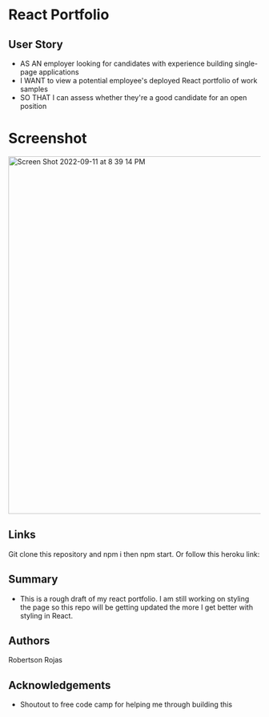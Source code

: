 # React Portfolio

## User Story
* AS AN employer looking for candidates with experience building single-page applications
* I WANT to view a potential employee's deployed React portfolio of work samples
* SO THAT I can assess whether they're a good candidate for an open position

# Screenshot

<img width="714" alt="Screen Shot 2022-09-11 at 8 39 14 PM" src="https://user-images.githubusercontent.com/106710271/189569634-375148f3-f319-403d-86da-9b946fdc685f.png">


## Links

Git clone this repository and npm i then npm start. Or follow this heroku link: 

## Summary

* This is a rough draft of my react portfolio. I am still working on styling the page so this repo will be getting updated the more I get better with styling in React. 

## Authors 
Robertson Rojas

## Acknowledgements

* Shoutout to free code camp for helping me through building this
